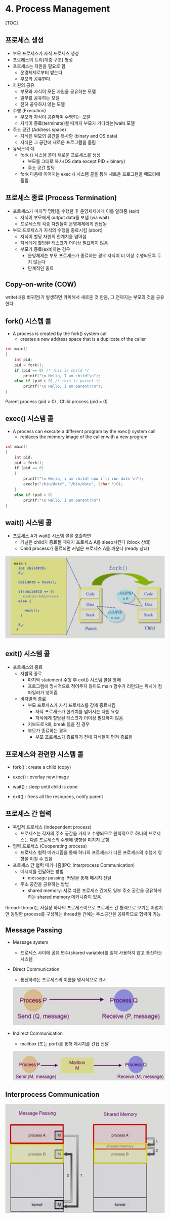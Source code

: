 # 4. Process Management

[TOC]

## 프로세스 생성

- 부모 프로세스가 자식 프로세스 생성
- 프로레스의 트리(계층 구조) 형성
- 프로세스는 자원을 필요로 함
  - 운영체제로부터 받는다
  - 부모와 공유한다
- 자원의 공유
  - 부모와 자식이 모든 자원을 공유하는 모델
  - 일부를 공유하는 모델
  - 전혀 공유하지 않는 모델
- 수행 (Execution)
  - 부모와 자식이 공존하며 수행되는 모델
  - 자식이 종료(terminate)될 때까지 부모가 기다리는(wait) 모델
- 주소 공간 (Address space)
  - 자식은 부모의 공간을 복사함 (binary and OS data)
  - 자식은 그 공간에 새로운 프로그램을 올림
- 유닉스의 예
  - fork () 시스템 콜이 새로운 프로세스를 생성
    - 부모를 그대로 복사(OS data except PID + binary)
    - 주소 공간 할당
  - fork 다음에 이어지는 exec () 시스템 콜을 통해 새로운 프로그램을 메모리에 올림



## 프로세스 종료 (Process Termination)

- 프로세스가 마지막 명령을 수행한 후 운영체제에게 이를 알려줌 (exit)
  - 자식이 부모에게 output data를 보냄 (via wait)
  - 프로세스의 각종 자원들이 운영체제에게 반납됨
- 부모 프로세스가 자식의 수행을 종료시킴 (abort)
  - 자식이 할당 자원의 한계치를 넘어섬
  - 자식에게 할당된 태스크가 더이상 필요하지 않음
  - 부모가 종료(exit)하는 경우
    - 운영체제는 부모 프로세스가 종료하는 경우 자식이 더 이상 수행되도록 두지 않는다
    - 단계적인 종료



## Copy-on-write (COW)

write(내용 바뀌면)가 발생하면 카피해서 새로운 것 만듬, 그 전까지는 부모의 것을 공유한다



## fork() 시스템 콜

- A process is created by the fork() system call
  - creates a new address space that is a duplicate of the caller

```c
int main()
{
    int pid;
    pid = fork();
    if (pid == 0) /* this is child */
        printf("\n Hello, I am child!\n");
    else if (pid > 0) /* this is parent */
        printf("\n Hello, I am parent!\n");
}
```

Parent process (pid > 0) , Child process (pid = 0)



## exec() 시스템 콜

- A process can execute a different program by the exec() system call
  - replaces the memory image of the caller with a new program

```c
int main()
{
    int pid;
    pid = fork();
    if (pid == 0)
    {
        printf("\n Hello, i am child! now i`ll run date \n");
        execlp("/bin/date", "/bin/date", (char *)0);
    }
    else if (pid > 0)
        printf("\n Hello, I am parent!\n")
}
```



## wait() 시스템 콜

- 프로세스 A가 wait() 시스템 콜을 호출하면
  - 커널은 child가 종료될 때까지 프로세스 A를 sleep시킨다 (block 상태)
  - Child process가 종료되면 커널은 프로세스 A를 깨운다 (ready 상태)

![image-20210812101657210](4.Process_Management.assets/image-20210812101657210.png)



## exit() 시스템 콜

- 프로세스의 종료
  - 자발적 종료
    - 마지막 statement 수행 후 exit() 시스템 콜을 통해
    - 프로그램에 명시적으로 적어주지 않아도 main 함수가 리턴되는 위치에 컴파일러가 넣어줌
  - 비자발적 종료
    - 부모 프로세스가 자식 프로세스를 강제 종료시킴
      - 자식 프로세스가 한계치를 넘어서는 자원 요청
      - 자식에게 할당된 태스크가 더이상 필요하지 않음
    - 키보드로 kill, break 등을 친 경우
    - 부모가 종료하는 경우
      - 부모 프로세스가 종료하기 전에 자식들이 먼저 종료됨



## 프로세스와 관련한 시스템 콜

- fork() : create a child (copy)
- exec() : overlay new image

- wait() : sleep until child is done
- exit() : frees all the resources, notify parent



## 프로세스 간 협력

- 독립적 프로세스 (Independent process)
  - 프로세스는 각자의 주소 공간을 가지고 수행되므로 원칙적으로 하나의 프로세스는 다른 프로세스의 수행에 영향을 미치지 못함
- 협력 프로세스 (Cooperating process)
  - 프로세스 협력 메커니즘을 통해 하나의 프로세스가 다른 프로세스의 수행에 영향을 미칠 수 있음
- 프로세스 간 협력 매커니즘(IPC: Interprocess Communication)
  - 메시지를 전달하는 방법
    - message passing: 커널을 통해 메시지 전달
  - 주소 공간을 공유하는 방법
    - shared memory: 서로 다른 프로세스 간에도 일부 주소 공간을 공유하게 하는 shared memory 메커니즘이 있음

thread: thread는 사실상 하나의 프로세스이므로 프로세스 간 협력으로 보기는 어렵지만 동일한 process를 구성하는 thread들 간에는 주소공간을 공유하므로 협력이 가능



## Message Passing

- Message system

  - 프로세스 사이에 공유 변수(shared variable)를 일체 사용하지 않고 통신하는 시스템

- Direct Communication

  - 통신하려는 프로세스의 이름을 명시적으로 표시

  ![image-20210812102839297](4.Process_Management.assets/image-20210812102839297.png)

- Indirect Communication

  - mailbox (또는 port)를 통해 메시지를 간접 전달

  ![image-20210812102903553](4.Process_Management.assets/image-20210812102903553.png)



## Interprocess Communication

![image-20210812103058820](4.Process_Management.assets/image-20210812103058820.png)

